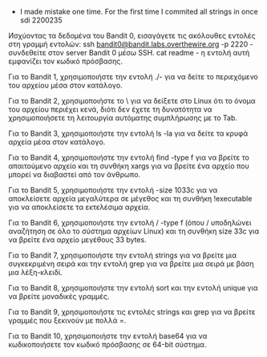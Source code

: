 * I made mistake one time. For the first time I commited all strings in once 
sdi 2200235

Иσχύοντας τα δεδομένα του Bandit 0, εισαγάγετε τις ακόλουθες εντολές στη γραμμή εντολών:
ssh bandit0@bandit.labs.overthewire.org -p 2220 - συνδεθείτε στον server Bandit 0 μέσω SSH.
cat readme - η εντολή αυτή εμφανίζει τον κωδικό πρόσβασης.

Για το Bandit 1, χρησιμοποιήστε την εντολή ./- για να δείτε το περιεχόμενο του αρχείου μέσα στον κατάλογο.

Για το Bandit 2, χρησιμοποιήστε το \ για να δείξετε στο Linux ότι το όνομα του αρχείου περιέχει κενά, διότι δεν έχετε τη δυνατότητα να χρησιμοποιήσετε τη λειτουργία αυτόματης συμπλήρωσης με το Tab.

Για το Bandit 3, χρησιμοποιήστε την εντολή ls -la για να δείτε τα κρυφά αρχεία μέσα στον κατάλογο.

Για το Bandit 4, χρησιμοποιήστε την εντολή find -type f για να βρείτε το απαιτούμενο αρχείο και τη συνθήκη xargs για να βρείτε ένα αρχείο που μπορεί να διαβαστεί από τον άνθρωπο.

Για το Bandit 5, χρησιμοποιήστε την εντολή -size 1033c για να αποκλείσετε αρχεία μεγαλύτερα σε μέγεθος και τη συνθήκη !executable για να αποκλείσετε τα εκτελέσιμα αρχεία.

Για το Bandit 6, χρησιμοποιήστε την εντολή / -type f (όπου / υποδηλώνει αναζήτηση σε όλο το σύστημα αρχείων Linux) και τη συνθήκη size 33c για να βρείτε ένα αρχείο μεγέθους 33 bytes.

Για το Bandit 7, χρησιμοποιήστε την εντολή strings για να βρείτε μια συγκεκριμένη σειρά και την εντολή grep για να βρείτε μια σειρά με βάση μια λέξη-κλειδί.

Για το Bandit 8, χρησιμοποιήστε την εντολή sort και την εντολή unique για να βρείτε μοναδικές γραμμές.

Για το Bandit 9, χρησιμοποιήστε τις εντολές strings και grep για να βρείτε γραμμές που ξεκινούν με πολλά =.

Για το Bandit 10, χρησιμοποιήστε την εντολή base64 για να κωδικοποιήσετε τον κωδικό πρόσβασης σε 64-bit σύστημα.




